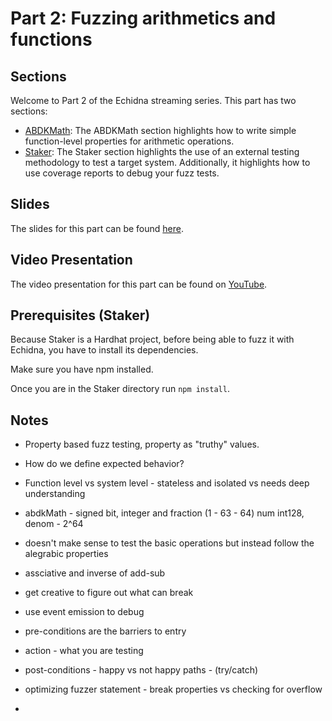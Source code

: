 # Part 2: Fuzzing arithmetics and functions

## Sections

Welcome to Part 2 of the Echidna streaming series. This part has two sections:

- [ABDKMath](./abdk/Template.sol): The ABDKMath section highlights how to write simple function-level properties for arithmetic operations.
- [Staker](./staker/contracts/Template.sol): The Staker section highlights the use of an external testing methodology to test a target system. Additionally, it highlights how to use coverage reports to debug your fuzz tests.

## Slides

The slides for this part can be found [here](./Echidna_Part_2_Slides.pdf).

## Video Presentation

The video presentation for this part can be found on [YouTube](https://www.youtube.com/watch?v=9P7sqE6hILM&t=1s).

## Prerequisites (Staker)

Because Staker is a Hardhat project, before being able to fuzz it with Echidna, you have to install its dependencies.

Make sure you have npm installed.

Once you are in the Staker directory run `npm install`.

## Notes

- Property based fuzz testing, property as "truthy" values.
- How do we define expected behavior?
- Function level vs system level - stateless and isolated vs needs deep understanding
- abdkMath - signed bit, integer and fraction (1 - 63 - 64) num int128, denom - 2^64
- doesn't make sense to test the basic operations but instead follow the alegrabic properties
- assciative and inverse of add-sub
- get creative to figure out what can break
- use event emission to debug

- pre-conditions are the barriers to entry
- action - what you are testing
- post-conditions - happy vs not happy paths - (try/catch)
- optimizing fuzzer statement - break properties vs checking for overflow
-
